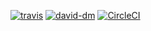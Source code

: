 [travis-image]: https://travis-ci.org/marco-carvalho/resume.svg
[travis-url]: https://travis-ci.org/marco-carvalho/resume
[david-dm-image]: https://david-dm.org/marco-carvalho/resume/status.svg
[david-dm-url]: https://david-dm.org/marco-carvalho/resume
[circle-ci-image]: https://img.shields.io/circleci/project/github/marco-carvalho/resume.svg
[circle-ci-url]: https://img.shields.io/circleci/project/github/marco-carvalho/resume

[![travis][travis-image]][travis-url]
[![david-dm][david-dm-image]][david-dm-url]
[![CircleCI][circle-ci-image]][circle-ci-url]